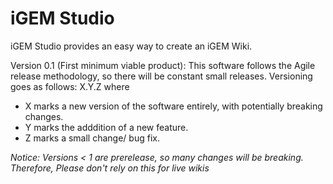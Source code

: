 # iGEM Studio
iGEM Studio provides an easy way to create an iGEM Wiki. 

Version 0.1 (First minimum viable product): 
This software follows the Agile release methodology, so there will be constant small releases. Versioning goes as follows:
X.Y.Z where 
- X marks a new version of the software entirely, with potentially breaking changes.
- Y marks the adddition of a new feature.
- Z marks a small change/ bug fix. 

*Notice: Versions < 1 are prerelease, so many changes will be breaking. Therefore, Please don't rely on this for live wikis*
